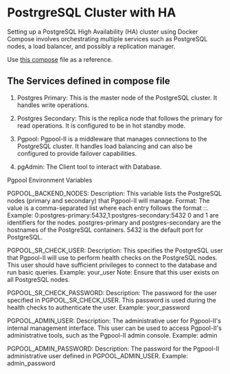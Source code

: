 # PostrgreSQL Cluster with HA

Setting up a PostgreSQL High Availability (HA) cluster using Docker Compose involves orchestrating multiple services such as PostgreSQL nodes, a load balancer, and possibly a replication manager. 

Use [this compose](./compose.yml) file as a reference.

## The Services defined in compose file

1.  Postgres Primary: This is the master node of the PostgreSQL cluster. It handles write operations.

1.  Postgres Secondary: This is the replica node that follows the primary for read operations. It is configured to be in hot standby mode.

1.  Pgpool: Pgpool-II is a middleware that manages connections to the PostgreSQL cluster. It handles load balancing and can also be configured to provide failover capabilities.

1.  pgAdmin: The Client tool to interact with Database. 


Pgpool Environment Variables

PGPOOL_BACKEND_NODES:
    Description: This variable lists the PostgreSQL nodes (primary and secondary) that Pgpool-II will manage.
    Format: The value is a comma-separated list where each entry follows the format <ID>:<HOSTNAME>:<PORT>.
    Example: 0:postgres-primary:5432,1:postgres-secondary:5432
        0 and 1 are identifiers for the nodes.
        postgres-primary and postgres-secondary are the hostnames of the PostgreSQL containers.
        5432 is the default port for PostgreSQL.

PGPOOL_SR_CHECK_USER:
    Description: This specifies the PostgreSQL user that Pgpool-II will use to perform health checks on the PostgreSQL nodes. This user should have sufficient privileges to connect to the database and run basic queries.
    Example: your_user
    Note: Ensure that this user exists on all PostgreSQL nodes.

PGPOOL_SR_CHECK_PASSWORD:
    Description: The password for the user specified in PGPOOL_SR_CHECK_USER. This password is used during the health checks to authenticate the user.
    Example: your_password

PGPOOL_ADMIN_USER:
    Description: The administrative user for Pgpool-II's internal management interface. This user can be used to access Pgpool-II's administrative tools, such as the Pgpool-II admin console.
    Example: admin

PGPOOL_ADMIN_PASSWORD:
    Description: The password for the Pgpool-II administrative user defined in PGPOOL_ADMIN_USER.
    Example: admin_password